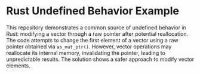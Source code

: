 # Rust Undefined Behavior Example

This repository demonstrates a common source of undefined behavior in Rust: modifying a vector through a raw pointer after potential reallocation.  The code attempts to change the first element of a vector using a raw pointer obtained via `as_mut_ptr()`. However,  vector operations may reallocate its internal memory, invalidating the pointer, leading to unpredictable results. The solution shows a safer approach to modify vector elements.